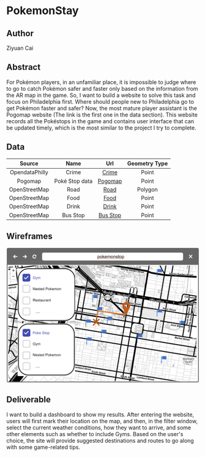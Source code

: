 # PokemonStay

## Author

Ziyuan Cai

## Abstract

For Pokémon players, in an unfamiliar place, it is impossible to judge where to go to catch Pokémon safer and faster only based on the information from the AR map in the game. So, I want to build a website to solve this task and focus on Philadelphia first. Where should people new to Philadelphia go to get Pokémon faster and safer? Now, the most mature player assistant is the Pogomap website (The link is the first one in the data section). This website records all the Pokéstops in the game and contains user interface that can be updated timely, which is the most similar to the project I try to complete.

## Data

|     Source     |            Name            |                             Url                              | Geometry Type |
| :------------: | :------------------------: | :----------------------------------------------------------: | :-----------: |
| OpendataPhilly |           Crime            | [Crime](https://www.opendataphilly.org/dataset/crime-incidents) |    Point    |
|    Pogomap     |       Poké Stop data       | [Pogomap](https://www.pogomap.info/) |    Point    |
| OpenStreetMap  |           Road             | [Road](https://www.openstreetmap.org/relation/188022)|    Polygon    |
| OpenStreetMap  |           Food             | [Food](https://www.openstreetmap.org/relation/188022) |    Point     |
| OpenStreetMap  |           Drink            | [Drink](https://www.openstreetmap.org/relation/188022) |    Point     |
| OpenStreetMap  |          Bus Stop          | [Bus Stop](https://www.openstreetmap.org/relation/188022) |    Point     |

## Wireframes 

![](./pic/wireframe.png)

## Deliverable

I want to build a dashboard to show my results. After entering the website, users will first mark their location on the map, and then, in the filter window, select the current weather conditions, how they want to arrive, and some other elements such as whether to include Gyms. Based on the user's choice, the site will provide suggested destinations and routes to go along with some game-related tips.